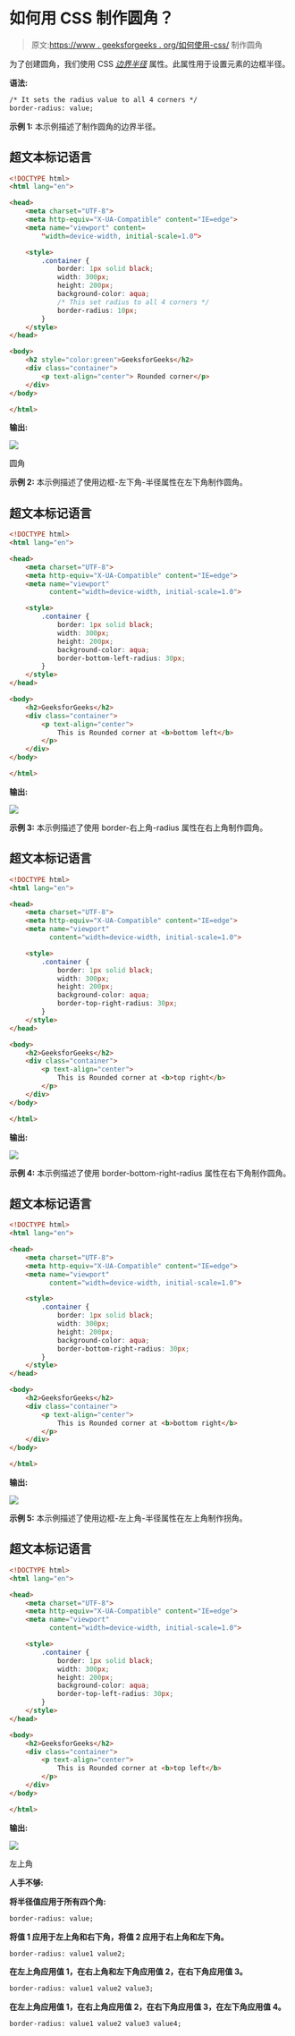 # 如何用 CSS 制作圆角？

> 原文:[https://www . geeksforgeeks . org/如何使用-css/](https://www.geeksforgeeks.org/how-to-make-rounded-corner-using-css/) 制作圆角

为了创建圆角，我们使用 CSS [*边界半径*](https://www.geeksforgeeks.org/css-border-radius-property/) 属性。此属性用于设置元素的边框半径。

**语法:**

```html
/* It sets the radius value to all 4 corners */
border-radius: value;
```

**示例 1:** 本示例描述了制作圆角的边界半径。

## 超文本标记语言

```html
<!DOCTYPE html>
<html lang="en">

<head>
    <meta charset="UTF-8">
    <meta http-equiv="X-UA-Compatible" content="IE=edge">
    <meta name="viewport" content=
        "width=device-width, initial-scale=1.0">

    <style>
        .container {
            border: 1px solid black;
            width: 300px;
            height: 200px;
            background-color: aqua;         
            /* This set radius to all 4 corners */  
            border-radius: 10px; 
        }
    </style>
</head>

<body>
    <h2 style="color:green">GeeksforGeeks</h2>
    <div class="container">
        <p text-align="center"> Rounded corner</p>
    </div>
</body>

</html>
```

**输出:**

![](img/a5d223d0190082b277d1f185c513700d.png)

圆角

**示例 2:** 本示例描述了使用边框-左下角-半径属性在左下角制作圆角。

## 超文本标记语言

```html
<!DOCTYPE html>
<html lang="en">

<head>
    <meta charset="UTF-8">
    <meta http-equiv="X-UA-Compatible" content="IE=edge">
    <meta name="viewport" 
          content="width=device-width, initial-scale=1.0">

    <style>
        .container {
            border: 1px solid black;
            width: 300px;
            height: 200px;
            background-color: aqua;                             
            border-bottom-left-radius: 30px;  
        }
    </style>
</head>

<body>
    <h2>GeeksforGeeks</h2>
    <div class="container">
        <p text-align="center"> 
            This is Rounded corner at <b>bottom left</b>
        </p>
    </div>
</body>

</html>
```

**输出:**

![](img/007eda975f9094502c724d92fc5311c8.png)

**示例 3:** 本示例描述了使用 border-右上角-radius 属性在右上角制作圆角。

## 超文本标记语言

```html
<!DOCTYPE html>
<html lang="en">

<head>
    <meta charset="UTF-8">
    <meta http-equiv="X-UA-Compatible" content="IE=edge">
    <meta name="viewport" 
          content="width=device-width, initial-scale=1.0">

    <style>
        .container {
            border: 1px solid black;
            width: 300px;
            height: 200px;
            background-color: aqua;                             
            border-top-right-radius: 30px; 
        }
    </style>
</head>

<body>
    <h2>GeeksforGeeks</h2>
    <div class="container">
        <p text-align="center"> 
            This is Rounded corner at <b>top right</b>
        </p>
    </div>
</body>

</html>
```

**输出:**

![](img/90ac50ed9f10d5742cb75ecf9ea7c510.png)

**示例 4:** 本示例描述了使用 border-bottom-right-radius 属性在右下角制作圆角。

## 超文本标记语言

```html
<!DOCTYPE html>
<html lang="en">

<head>
    <meta charset="UTF-8">
    <meta http-equiv="X-UA-Compatible" content="IE=edge">
    <meta name="viewport" 
          content="width=device-width, initial-scale=1.0">

    <style>
        .container {
            border: 1px solid black;
            width: 300px;
            height: 200px;
            background-color: aqua;                             
            border-bottom-right-radius: 30px;  
        }
    </style>
</head>

<body>
    <h2>GeeksforGeeks</h2>
    <div class="container">
        <p text-align="center"> 
            This is Rounded corner at <b>bottom right</b>
        </p>
    </div>
</body>

</html>
```

**输出:**

![](img/3439460a0f64cb2ce9782fe587d1e2f7.png)

**示例 5:** 本示例描述了使用边框-左上角-半径属性在左上角制作拐角。

## 超文本标记语言

```html
<!DOCTYPE html>
<html lang="en">

<head>
    <meta charset="UTF-8">
    <meta http-equiv="X-UA-Compatible" content="IE=edge">
    <meta name="viewport" 
          content="width=device-width, initial-scale=1.0">

    <style>
        .container {
            border: 1px solid black;
            width: 300px;
            height: 200px;
            background-color: aqua;                             
            border-top-left-radius: 30px;  
        }
    </style>
</head>

<body>
    <h2>GeeksforGeeks</h2>
    <div class="container">
        <p text-align="center"> 
            This is Rounded corner at <b>top left</b>
        </p>
    </div>
</body>

</html>
```

**输出:**

![](img/f433c3a840d85a80a3d6a5c5db9b9a7f.png)

左上角

**人手不够:**

**将半径值应用于所有四个角:**

```html
border-radius: value; 
```

**将值 1 应用于左上角和右下角，将值 2 应用于右上角和左下角。**

```html
border-radius: value1 value2; 
```

**在左上角应用值 1，在右上角和左下角应用值 2，在右下角应用值 3。**

```html
border-radius: value1 value2 value3; 
```

**在左上角应用值 1，在右上角应用值 2，在右下角应用值 3，在左下角应用值 4。**

```html
border-radius: value1 value2 value3 value4; 
```